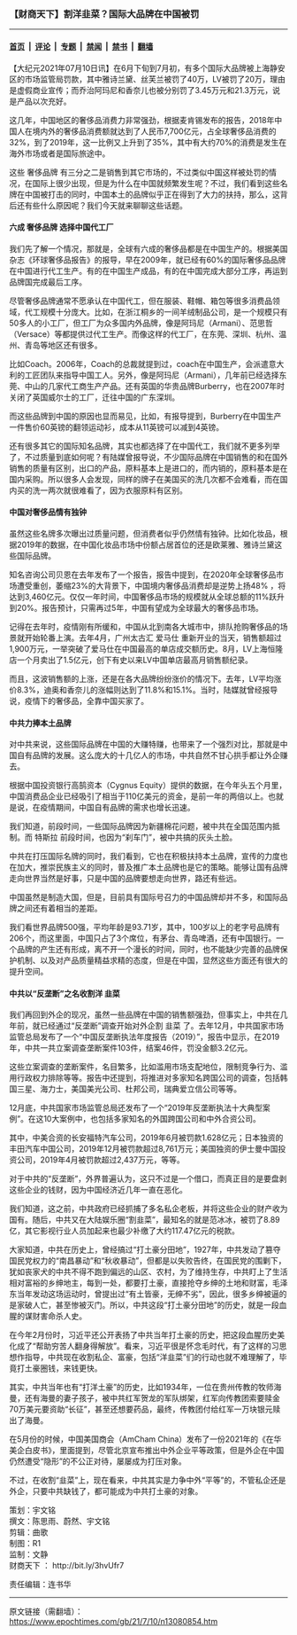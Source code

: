### 【财商天下】割洋韭菜？国际大品牌在中国被罚

---

#### [首页](../../../..?n13080854) &nbsp;|&nbsp; [评论](../../../../../epoch-comment?n13080854) &nbsp;|&nbsp; [专题](../../../../../epoch-special?n13080854) &nbsp;|&nbsp; [禁闻](../../../../../epoch-news?n13080854) &nbsp;|&nbsp; [禁书](../../../../../books?n13080854) &nbsp;|&nbsp; [翻墙](https://github.com/gfw-breaker/nogfw/blob/master/README.md?n13080854)


<div class="post_content" id="artbody" itemprop="articleBody">
 <!-- article content begin -->
 <p>
  【大纪元2021年07月10日讯】在6月下旬到7月初，有多个国际大品牌被上海静安区的市场监管局罚款，其中雅诗兰黛、丝芙兰被罚了40万，LV被罚了20万，理由是虚假商业宣传；而乔治阿玛尼和香奈儿也被分别罚了3.45万元和21.3万元，说是产品以次充好。
 </p>
 <p>
  这几年，中国地区的奢侈品消费力非常强劲，根据麦肯锡发布的报告，2018年中国人在境内外的奢侈品消费额就达到了人民币7,700亿元，占全球奢侈品消费的32%，到了2019年，这一比例又上升到了35%，其中有大约70%的消费是发生在海外市场或者是国际旅途中。
 </p>
 <p>
  这些
  <ok href="https://www.epochtimes.com/gb/tag/%E5%A5%A2%E4%BE%88%E5%93%81%E7%89%8C.html">
   奢侈品牌
  </ok>
  有三分之二是销售到其它市场的，不过类似中国这样被处罚的情况，在国际上很少出现，但是为什么在中国就频繁发生呢？不过，我们看到这些名牌在中国被打击的同时，中国本土的品牌似乎正在得到了大力的扶持，那么，这背后还有些什么原因呢？我们今天就来聊聊这些话题。
 </p>
 <p>
 </p>
 <h4>
  六成
  <ok href="https://www.epochtimes.com/gb/tag/%E5%A5%A2%E4%BE%88%E5%93%81%E7%89%8C.html">
   奢侈品牌
  </ok>
  选择中国代工厂
 </h4>
 <p>
  我们先了解一个情况，那就是，全球有六成的奢侈品都是在中国生产的。根据美国杂志《环球奢侈品报告》的报导，早在2009年，就已经有60%的国际奢侈品品牌在中国进行代工生产。有的在中国生产成品，有的在中国完成大部分工序，再运到品牌国完成最后工序。
 </p>
 <p>
  尽管奢侈品牌通常不愿承认在中国代工，但在服装、鞋帽、箱包等很多消费品领域，代工规模十分庞大。比如，在浙江桐乡的一间羊绒制品公司，是一个规模只有50多人的小工厂，但工厂为众多国内外品牌，像是阿玛尼（Armani）、范思哲（Versace）等都提供过代工生产。而像这样的代工厂，在东莞、深圳、杭州、温州、青岛等地区还有很多。
 </p>
 <p>
  比如Coach。2006年，Coach的总裁就提到过，coach在中国生产，会派遣意大利的工匠团队来指导中国工人。另外，像是阿玛尼（Armani），几年前已经选择东莞、中山的几家代工商生产产品。还有英国的华贵品牌Burberry，也在2007年时关闭了英国威尔士的工厂，迁往中国的广东深圳。
 </p>
 <p>
  而这些品牌到中国的原因也显而易见，比如，有报导提到，Burberry在中国生产一件售价60英镑的翻领运动衫，成本从11英镑可以减到4英镑。
 </p>
 <p>
  还有很多其它的国际知名品牌，其实也都选择了在中国代工，我们就不更多列举了，不过质量到底如何呢？有陆媒曾报导说，不少国际品牌在中国销售的和在国外销售的质量有区别，出口的产品，原料基本上是进口的，而内销的，原料基本是在国内采购。所以很多人会发现，同样的牌子在美国买的洗几次都不会难看，而在国内买的洗一两次就很难看了，因为衣服原料有区别。
 </p>
 <h4>
  中国对奢侈品情有独钟
 </h4>
 <p>
  虽然这些名牌多次曝出过质量问题，但消费者似乎仍然情有独钟。比如化妆品，根据2019年的数据，在中国化妆品市场中份额占居首位的还是欧莱雅、雅诗兰黛这些国际品牌。
 </p>
 <p>
  知名咨询公司贝恩在去年发布了一个报告，报告中提到，在2020年全球奢侈品市场遭受重创，萎缩23%的大背景下，中国境内奢侈品消费却是逆势上扬48% ，将达到3,460亿元。仅仅一年时间，中国奢侈品市场的规模就从全球总额的11%跃升到20%。报告预计，只需再过5年，中国有望成为全球最大的奢侈品市场。
 </p>
 <p>
  记得在去年时，疫情刚有所缓和，中国从北到南各大城市中，排队抢购奢侈品的场景就开始轮番上演。去年4月，广州太古汇
  <ok href="https://www.epochtimes.com/gb/tag/%E7%88%B1%E9%A9%AC%E4%BB%95.html">
   爱马仕
  </ok>
  重新开业的当天，销售额超过1,900万元，一举突破了爱马仕在中国最高的单店成交额历史。8月，LV上海恒隆店一个月卖出了1.5亿元，创下有史以来LV中国单店最高月销售额纪录。
 </p>
 <p>
  而且，这波销售额的上涨，还是在各大品牌纷纷涨价的情况下。去年，LV平均涨价8.3%，迪奥和香奈儿的涨幅则达到了11.8%和15.1%。当时，陆媒就曾经报导说，疫情下的奢侈品，全靠中国买家了。
 </p>
 <h4>
  中共力捧本土品牌
 </h4>
 <p>
  对中共来说，这些国际品牌在中国的大赚特赚，也带来了一个强烈对比，那就是中国自有品牌的发展。这么庞大的十几亿人的市场，中共自然不甘心拱手都让外企赚去。
 </p>
 <p>
  根据中国投资银行高鹄资本（Cygnus Equity）提供的数据，在今年头五个月里，中国消费品企业已经吸引了相当于110亿美元的资金，是前一年的两倍以上。也就是说，在疫情期间，中国自有品牌的需求也增长迅速。
 </p>
 <p>
  我们知道，前段时间，一些国际品牌因为新疆棉花问题，被中共在全国范围内抵制。而
  <ok href="https://www.epochtimes.com/gb/tag/%E7%89%B9%E6%96%AF%E6%8B%89.html">
   特斯拉
  </ok>
  前段时间，也因为“刹车门”，被中共搞的灰头土脸。
 </p>
 <p>
  中共在打压国际名牌的同时，我们看到，它也在积极扶持本土品牌，宣传的力度也在加大，推崇民族主义的同时，普及推广本土品牌也是它的策略。能够让国有品牌走向世界当然是好事，只是中国的品牌要想走向世界，路还有些远。
 </p>
 <p>
  中国虽然是制造大国，但是，目前具有国际号召力的中国品牌却并不多，和国际品牌之间还有着相当的差距。
 </p>
 <p>
  我们看世界品牌500强，平均年龄是93.71岁，其中，100岁以上的老字号品牌有206个，而这里面，中国只占了3个席位，有茅台、青岛啤酒，还有中国银行。一个品牌的产生还有形成，离不开一个漫长的时间，同时，也不能缺少完善的品牌保护机制、以及对产品质量精益求精的态度，但是在中国，显然这些方面还有很大的提升空间。
 </p>
 <h4>
  中共以“反垄断”之名收割洋
  <ok href="https://www.epochtimes.com/gb/tag/%E9%9F%AD%E8%8F%9C.html">
   韭菜
  </ok>
 </h4>
 <p>
  我们再回到外企的现况，虽然一些品牌在中国的销售额强劲，但事实上，中共在几年前，就已经通过“反垄断”调查开始对外企割
  <ok href="https://www.epochtimes.com/gb/tag/%E9%9F%AD%E8%8F%9C.html">
   韭菜
  </ok>
  了。去年12月，中共国家市场监管总局发布了一个“中国反垄断执法年度报告（2019）”，报告中显示，在2019年，中共一共立案调查垄断案件103件，结案46件，罚没金额3.2亿元。
 </p>
 <p>
  这些立案调查的垄断案件，名目繁多，比如滥用市场支配地位，限制竞争行为、滥用行政权力排除等等。报告中还提到，将推进对多家知名跨国公司的调查，包括韩国三星、海力士，美国美光公司、杜邦公司，瑞典爱立信公司等等。
 </p>
 <p>
  12月底，中共国家市场监管总局还发布了一个“2019年反垄断执法十大典型案例”。在这10大案例中，也包括多家知名的外国跨国公司和中外合资公司。
 </p>
 <p>
  其中，中美合资的长安福特汽车公司，2019年6月被罚款1.628亿元；日本独资的丰田汽车中国公司，2019年12月被罚款超过8,761万元；美国独资的伊士曼中国投资公司，2019年4月被罚款超过2,437万元，等等。
 </p>
 <p>
  对于中共的“反垄断”，外界普遍认为，这只不过是一个借口，而真正目的是要盘剥这些企业的钱财，因为中国经济近几年一直在恶化。
 </p>
 <p>
  我们知道，这之前，中共政府已经抓捕了多名私企老板，并将这些企业的财产收为国有。随后，中共又在大陆娱乐圈“割韭菜”，最知名的就是范冰冰，被罚了8.89亿，其它影视行业人员加起来也最少补缴了大约117.47亿元的税款。
 </p>
 <p>
  大家知道，中共在历史上，曾经搞过“打土豪分田地”，1927年，中共发动了篡夺国民党权力的“南昌暴动”和“秋收暴动”，但都是以失败告终，在国民党的围剿下，犹如丧家犬的中共不得不跑到偏远的山区、农村，为了维持生存，中共盯上了生活相对富裕的乡绅地主，每到一处，都要打土豪，直接抢夺乡绅的土地和财富，毛泽东当年发动这场运动时，曾提出过“有土皆豪，无绅不劣”，因此，很多乡绅被逼的是家破人亡，甚至惨被灭门。所以，中共这段“打土豪分田地”的历史，就是一段血腥的谋财害命杀人史。
 </p>
 <p>
  在今年2月份时，习近平还公开表扬了中共当年打土豪的历史，把这段血腥历史美化成了“帮助穷苦人翻身得解放”。看来，习近平很是怀念毛时代，有了这样的习思想作指导，中共现在收割私企、富豪，包括“洋韭菜”们的行动也就不难理解了，毕竟打土豪圈钱，来钱更快。
 </p>
 <p>
  其实，中共当年也有“打洋土豪”的历史，比如1934年，一位在贵州传教的牧师海曼，还有海曼的妻子孩子，被中共红军贺龙的军队绑架，红军向传教团索要赎金70万美元要资助“长征”，甚至还想要药品，最终，传教团付给红军一万块银元赎出了海曼。
 </p>
 <p>
  在5月份的时候，中国美国商会（AmCham China）发布了一份2021年的《在华美企白皮书》，里面提到，尽管北京宣布推出中外企业平等政策，但是外企在中国仍然遭受“隐形”的不公正对待，屡屡成为打压对象。
 </p>
 <p>
  不过，在收割“韭菜”上，现在看来，中共其实是力争中外“平等”的，不管私企还是外企，只要中共缺钱了，都可能成为中共打土豪的对象。
 </p>
 <p>
  策划：宇文铭
  <br/>
  撰文：陈思雨、蔚然、宇文铭
  <br/>
  剪辑：曲歌
  <br/>
  制图：R1
  <br/>
  监制：文静
  <br/>
  <ok href="https://www.epochtimes.com/gb/tag/%E8%B4%A2%E5%95%86%E5%A4%A9%E4%B8%8B.html">
   财商天下
  </ok>
  ：
  <ok href="http://bit.ly/3hvUfr7">
   http://bit.ly/3hvUfr7
  </ok>
 </p>
 <p>
  责任编辑：连书华
 </p>
 <!-- article content end -->
 <div id="below_article_ad">
 </div>
</div>


---

原文链接（需翻墙）：https://www.epochtimes.com/gb/21/7/10/n13080854.htm